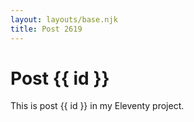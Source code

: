```yaml
---
layout: layouts/base.njk
title: Post 2619
---
```


# Post {{ id }}

This is post {{ id }} in my Eleventy project.
